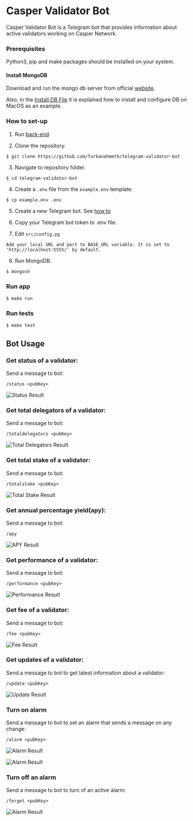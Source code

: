# Casper Validator Bot

Casper Validator Bot is a Telegram bot that provides information about active validators working on Casper Network.

### Prerequisites

Python3, pip and make packages should be installed on your system.

#### Install MongoDB

Download and run the mongo db server from official [website](https://www.mongodb.com/docs/manual/administration/install-community/).

Also, in the [Install DB File](assets/INSTALL%20DB.md) it is explained how to install and configure DB on MacOS as an example.

### How to set-up

1. Run [back-end](https://github.com/furkanahmetk/Casper-Bot-Optimized-API).

2. Clone the repository.
```
$ git clone https://github.com/furkanahmetk/telegram-validator-bot
```

3. Navigate to repository folder.
```
$ cd telegram-validator-bot
```
4. Create a `.env` file from the `example.env` template:

```shell
$ cp example.env .env
```

5. Create a new Telegram bot. See [how to](assets/telegram.md)

6. Copy your Telegram bot token to .env file.

7. Edit `src/config.pg`

``
Add your local URL and port to BASE_URL variable. It is set to 'http://localhost:5555/' by default.
``

8. Run MongoDB.

````shell
$ mongosh
````

### Run app

```shell
$ make run
```
### Run tests
```shell
$ make test
```

## Bot Usage

### Get status of a validator:

Send a message to bot:
```
/status <pubKey>
```

![Status Result](assets/status.png)
### Get total delegators of a validator:
Send a message to bot:
```
/totaldelegators <pubKey>
```

![Total Delegators Result](assets/totaldelegators.png)
### Get total stake of a validator:

Send a message to bot:
```
/totalstake <pubKey>
```

![Total Stake Result](assets/totalstake.png)
### Get annual percentage yield(apy):

Send a message to bot:
```
/apy
```

![APY Result](assets/apy.jpg)
### Get performance of a validator:
Send a message to bot:
```
/performance <pubKey>
```

![Performance Result](assets/performance.png)
### Get fee of a validator:
Send a message to bot:
```
/fee <pubKey>
```

![Fee Result](assets/fee.png)
### Get updates of a validator:
Send a message to bot to get latest information about a validator:
```
/update <pubKey>
```

![Update Result](assets/update.png)
### Turn on alarm
Send a message to bot to set an alarm that sends a message on any change:
```
/alarm <pubKey>
```

![Alarm Result](assets/alarm1.png)

![Alarm Result](assets/alarm2.jpg)
### Turn off an alarm
Send a message to bot to turn of an active alarm:
```
/forget <pubKey>
```

![Alarm Result](assets/forget.png)

